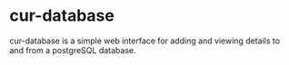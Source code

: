 # cur-database
cur-database is a simple web interface for adding and viewing details to and from a postgreSQL database.
